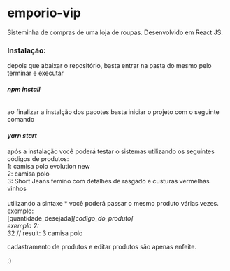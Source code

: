 # emporio-vip
Sisteminha de compras de uma loja de roupas. Desenvolvido em React JS.

<h3>Instalação:</h3>

depois que abaixar o repositório, basta entrar na pasta do mesmo pelo terminar e executar <h4><i>npm install</i></h4><br/>
ao finalizar a instalção dos pacotes basta iniciar o projeto com o seguinte comando <h4><i>yarn start</i></h4>


após a instalação você poderá testar o sistemas utilizando os seguintes códigos de produtos:
<br/>
1: camisa polo evolution new
<br/>
2: camisa polo
<br/>
3: Short Jeans femino com detalhes de rasgado e custuras vermelhas vinhos
<br/>
<br>
utilizando a sintaxe * você poderá passar o mesmo produto várias vezes.
exemplo:
<br/>
  [quantidade_desejada]*[codigo_do_produto]
  <br/>
exemplo 2:
<br/>
  3*2 // result:  3 camisa polo
  <br/>
  
 cadastramento de produtos e editar produtos são apenas enfeite.
 
;)
